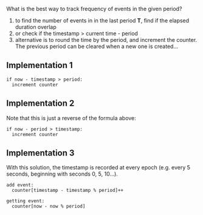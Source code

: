What is the best way to track frequency of events in the given period?

1. to  find the number of events in in the last period **T**, find if the elapsed duration overlap
2. or check if the timestamp > current time - period
3. alternative is to round the time by the period, and increment the counter. The previous period can be cleared when a new one is created...

## Implementation 1
```
if now - timestamp > period:
  increment counter
```
## Implementation 2
Note that this is just a reverse of the formula above:
```
if now - period > timestamp:
  increment counter
```
## Implementation 3

With this solution, the timestamp is recorded at every epoch (e.g. every 5 seconds, beginning with seconds 0, 5, 10...).
```
add event:
  counter[timestamp - timestamp % period]++
  
getting event:
  counter[now - now % period]
```

